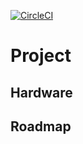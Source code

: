 [![CircleCI](https://circleci.com/gh/vincent290587/Climber/tree/master.svg?style=svg)](https://circleci.com/gh/vincent290587/Climber/tree/master)

# Project


## Hardware


## Roadmap
